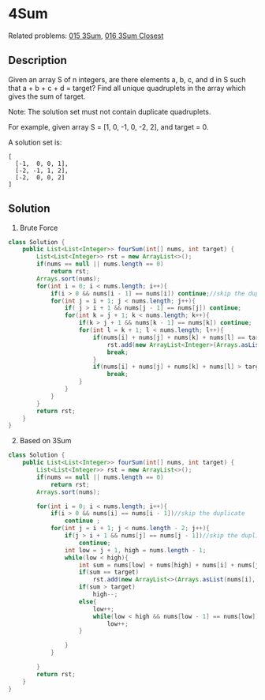 # 4Sum
Related problems: [015 3Sum](https://github.com/zzghost/leetcode/blob/master/015_3Sum.md), [016 3Sum Closest](https://github.com/zzghost/leetcode/blob/master/016_3Sum_Closest.md)
## Description
Given an array S of n integers, are there elements a, b, c, and d in S such that a + b + c + d = target? Find all unique quadruplets in the array which gives the sum of target.

Note: The solution set must not contain duplicate quadruplets.

For example, given array S = [1, 0, -1, 0, -2, 2], and target = 0.

A solution set is:
```
[
  [-1,  0, 0, 1],
  [-2, -1, 1, 2],
  [-2,  0, 0, 2]
]
```

## Solution
1. Brute Force
```java
class Solution {
    public List<List<Integer>> fourSum(int[] nums, int target) {
        List<List<Integer>> rst = new ArrayList<>();
        if(nums == null || nums.length == 0)
            return rst;
        Arrays.sort(nums);
        for(int i = 0; i < nums.length; i++){
            if(i > 0 && nums[i - 1] == nums[i]) continue;//skip the duplicates
            for(int j = i + 1; j < nums.length; j++){
                if( j > i + 1 && nums[j - 1] == nums[j]) continue;
                for(int k = j + 1; k < nums.length; k++){
                    if(k > j + 1 && nums[k - 1] == nums[k]) continue;
                    for(int l = k + 1; l < nums.length; l++){
                        if(nums[i] + nums[j] + nums[k] + nums[l] == target){
                            rst.add(new ArrayList<Integer>(Arrays.asList(nums[i], nums[j], nums[k], nums[l])));
                            break;
                        }
                        if(nums[i] + nums[j] + nums[k] + nums[l] > target)
                            break;
                    }
                }
            }
        }
        return rst;
    }
}
```
2. Based on 3Sum
```java
class Solution {
    public List<List<Integer>> fourSum(int[] nums, int target) {
        List<List<Integer>> rst = new ArrayList<>();
        if(nums == null || nums.length == 0)
            return rst;
        Arrays.sort(nums);

        for(int i = 0; i < nums.length; i++){
            if(i > 0 && nums[i] == nums[i - 1])//skip the duplicate
                continue ;
            for(int j = i + 1; j < nums.length - 2; j++){
                if(j > i + 1 && nums[j] == nums[j - 1])//skip the duplicate
                    continue;
                int low = j + 1, high = nums.length - 1;
                while(low < high){
                    int sum = nums[low] + nums[high] + nums[i] + nums[j];
                    if(sum == target)
                        rst.add(new ArrayList<>(Arrays.asList(nums[i], nums[j], nums[low], nums[high])));
                    if(sum > target)
                        high--;
                    else{
                        low++;
                        while(low < high && nums[low - 1] == nums[low]) //skip the duplicate
                            low++;
                    }

                }
            }

        }
        return rst;
    }
}
```
